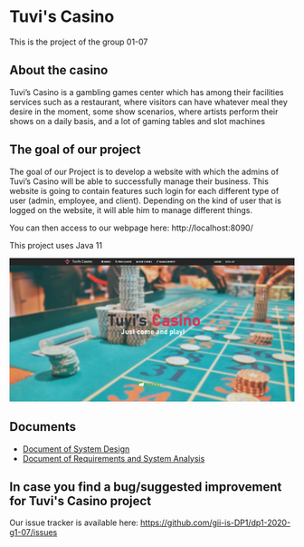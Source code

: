 # Tuvi's Casino

This is the project of the group 01-07

## About the casino
Tuvi’s Casino is a gambling games center which has among their facilities services such as a restaurant, where visitors can have whatever meal they desire in the moment, some show scenarios, where artists perform their shows on a daily basis, and a lot of gaming tables and slot machines

## The goal of our project
The goal of our Project is to develop a website with which the admins of Tuvi’s Casino will be able to successfully manage their business. 
This website is going to contain features such login for each different type of user (admin, employee, and client). Depending on the kind of user that is logged on the website, it will able him to manage different things. 

You can then access to our webpage here: http://localhost:8090/

This project uses Java 11

<img width="1042" alt="petclinic-screenshot" src="unknown.png">

## Documents 

- [Document of System Design](https://github.com/gii-is-DP1/dp1-2020-g1-07/blob/master/documents/DP1-G1-7%20-%20Document%20of%20System%20Design.docx)
- [Document of Requirements and System Analysis](https://github.com/gii-is-DP1/dp1-2020-g1-07/blob/master/documents/DP1-G1-7-Document%20of%20Requirements%20and%20System%20Analysis.docx)

## In case you find a bug/suggested improvement for Tuvi's Casino project
Our issue tracker is available here: https://github.com/gii-is-DP1/dp1-2020-g1-07/issues
